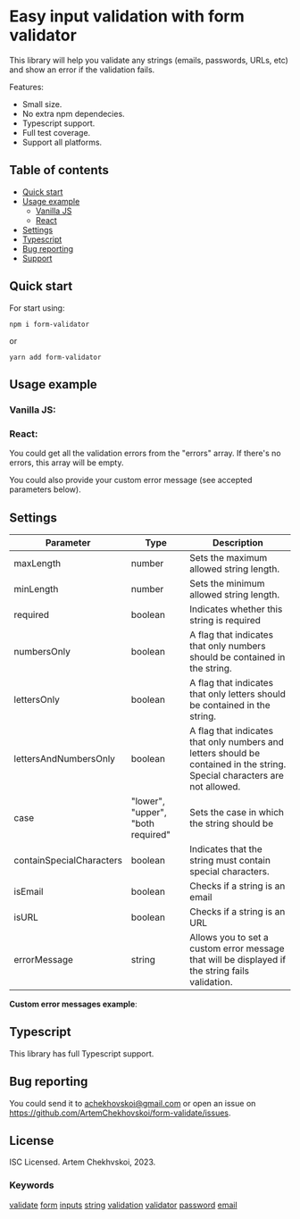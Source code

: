 # Easy input validation with form validator
  
This library will help you validate any strings (emails, passwords, URLs, etc) and show an error if the validation fails. 

Features:
- Small size.
- No extra npm dependecies.
- Typescript support.
- Full test coverage.
- Support all platforms.

## Table of contents
- [Quick start](#quick-start)
- [Usage example](#usage-example)
  - [Vanilla JS](#vanilla-js)
  - [React](#react)
- [Settings](#settings)
- [Typescript](#typescript)
- [Bug reporting](#bug-reporting)
- [Support](#support)

## Quick start



For start using:
```shell
npm i form-validator
```
or
```shell
yarn add form-validator
```

## Usage example

### Vanilla JS:

### React:


You could get all the validation errors from the "errors" array. If there's no errors, this array will be empty.

You could also provide your custom error message (see accepted parameters below).

## Settings
| Parameter | Type | Description |
|-|--|--|
| maxLength | number | Sets the maximum allowed string length. |
| minLength | number | Sets the minimum allowed string length. |
| required | boolean | Indicates whether this string is required |
| numbersOnly | boolean | A flag that indicates that only numbers should be contained in the string. |
| lettersOnly | boolean |  A flag that indicates that only letters should be contained in the string. |
| lettersAndNumbersOnly | boolean | A flag that indicates that only numbers and letters should be contained in the string. Special characters are not allowed. |
| case | "lower", "upper", "both required" |  Sets the case in which the string should be |
| containSpecialCharacters | boolean | Indicates that the string must contain special characters. |
| isEmail | boolean | Checks if a string is an email |
| isURL | boolean | Checks if a string is an URL |
| errorMessage | string | Allows you to set a custom error message that will be displayed if the string fails validation. |

**Custom error messages example**:

## Typescript
This library has full Typescript support.

## Bug reporting
You could send it to achekhovskoi@gmail.com or open an issue on https://github.com/ArtemChekhovskoi/form-validate/issues.

## License
ISC Licensed. Artem Chekhvskoi, 2023.

### Keywords
[validate](https://www.npmjs.com/search?q=keywords:validate) [form](https://www.npmjs.com/search?q=keywords:form) [inputs](https://www.npmjs.com/search?q=keywords:inputs) [string](https://www.npmjs.com/search?q=keywords:string) [validation](https://www.npmjs.com/search?q=keywords:validation) [validator](https://www.npmjs.com/search?q=keywords:validator) [password](https://www.npmjs.com/search?q=keywords:password) [email](https://www.npmjs.com/search?q=keywords:email)